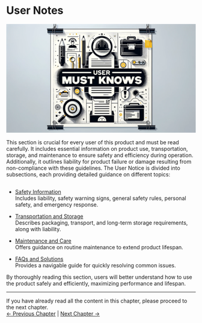 # User Notes

<img src="../../resources/3-UserNotes/3-usermustknows-1.png" alt="img-1" width="800" height=“auto” /> <br>

This section is crucial for every user of this product and must be read carefully. It includes essential information on product use, transportation, storage, and maintenance to ensure safety and efficiency during operation. Additionally, it outlines liability for product failure or damage resulting from non-compliance with these guidelines. The User Notice is divided into subsections, each providing detailed guidance on different topics:

## 

- [Safety Information](/3-UserNotes/320_M5/3.1.1-SafetyInstruction/1-SafetyInstruction.md)    
    Includes liability, safety warning signs, general safety rules, personal safety, and emergency response.

- [Transportation and Storage](/3-UserNotes/320_M5/3.1.2-TransportandStorage/1-TransportandStorage.md)    
    Describes packaging, transport, and long-term storage requirements, along with liability.

- [Maintenance and Care](/3-UserNotes/320_M5/3.1.3-MaintenanceandCare/1-MaintenanceandCare.md)  
    Offers guidance on routine maintenance to extend product lifespan.

- [FAQs and Solutions](/3-UserNotes/320_M5/4-FAQ/3.2_320_M5_userNotes.md)    
    Provides a navigable guide for quickly resolving common issues.

By thoroughly reading this section, users will better understand how to use the product safely and efficiently, maximizing performance and lifespan.

----

If you have already read all the content in this chapter, please proceed to the next chapter.   <br>
[← Previous Chapter](/2-ProductFeature/2.1_320_M5_product/M5.md) | [Next Chapter →](/4-FirstInstallAndUse/4.2-M5/4.2_320_M5_firstUse.md)
